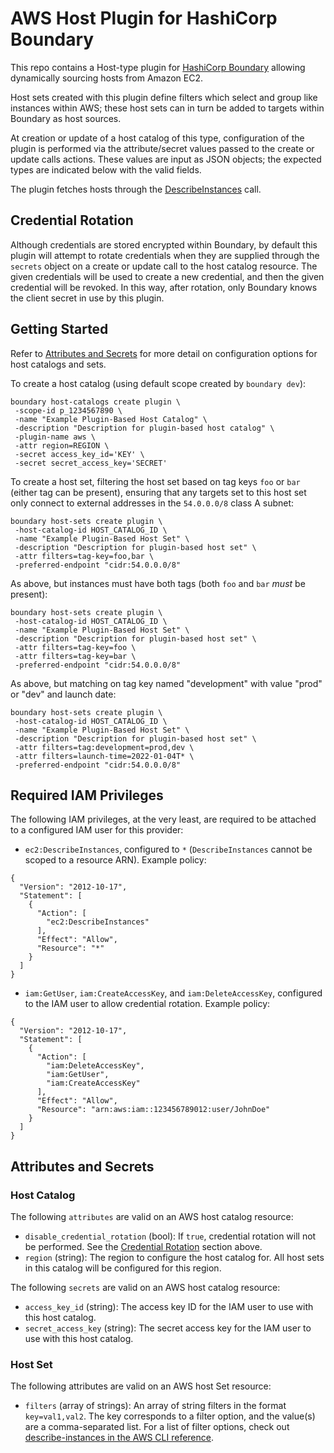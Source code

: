 # AWS Host Plugin for HashiCorp Boundary

This repo contains a Host-type plugin for [HashiCorp
Boundary](https://www.boundaryproject.io/) allowing dynamically sourcing hosts
from Amazon EC2.

Host sets created with this plugin define filters which select and group like
instances within AWS; these host sets can in turn be added to targets within
Boundary as host sources.

At creation or update of a host catalog of this type, configuration of the
plugin is performed via the attribute/secret values passed to the create or
update calls actions. These values are input as JSON objects; the expected types
are indicated below with the valid fields.

The plugin fetches hosts through the
[DescribeInstances](https://docs.aws.amazon.com/AWSEC2/latest/APIReference/API_DescribeInstances.html)
call.

## Credential Rotation

Although credentials are stored encrypted within Boundary, by default this
plugin will attempt to rotate credentials when they are supplied through the
`secrets` object on a create or update call to the host catalog resource. The
given credentials will be used to create a new credential, and then the given
credential will be revoked. In this way, after rotation, only Boundary knows the
client secret in use by this plugin.

## Getting Started

Refer to [Attributes and Secrets](#attributes-and-secrets) for more detail on
configuration options for host catalogs and sets.

To create a host catalog (using default scope created by `boundary dev`):

```
boundary host-catalogs create plugin \
 -scope-id p_1234567890 \
 -name "Example Plugin-Based Host Catalog" \
 -description "Description for plugin-based host catalog" \
 -plugin-name aws \
 -attr region=REGION \
 -secret access_key_id='KEY' \
 -secret secret_access_key='SECRET'
```

To create a host set, filtering the host set based on tag keys `foo` or `bar`
(either tag can be present), ensuring that any targets set to this host set only
connect to external addresses in the `54.0.0.0/8` class A subnet:

```
boundary host-sets create plugin \
 -host-catalog-id HOST_CATALOG_ID \
 -name "Example Plugin-Based Host Set" \
 -description "Description for plugin-based host set" \
 -attr filters=tag-key=foo,bar \
 -preferred-endpoint "cidr:54.0.0.0/8"
```

As above, but instances must have both tags (both `foo` and `bar` *must* be
present):

```
boundary host-sets create plugin \
 -host-catalog-id HOST_CATALOG_ID \
 -name "Example Plugin-Based Host Set" \
 -description "Description for plugin-based host set" \
 -attr filters=tag-key=foo \
 -attr filters=tag-key=bar \
 -preferred-endpoint "cidr:54.0.0.0/8"
```

As above, but matching on tag key named "development" with value "prod" or "dev"
and launch date:

```
boundary host-sets create plugin \
 -host-catalog-id HOST_CATALOG_ID \
 -name "Example Plugin-Based Host Set" \
 -description "Description for plugin-based host set" \
 -attr filters=tag:development=prod,dev \
 -attr filters=launch-time=2022-01-04T* \
 -preferred-endpoint "cidr:54.0.0.0/8"
```

## Required IAM Privileges

The following IAM privileges, at the very least, are required to be attached to
a configured IAM user for this provider:

* `ec2:DescribeInstances`, configured to `*` (`DescribeInstances` cannot be
  scoped to a resource ARN). Example policy:

```
{
  "Version": "2012-10-17",
  "Statement": [
    {
      "Action": [
        "ec2:DescribeInstances"
      ],
      "Effect": "Allow",
      "Resource": "*"
    }
  ]
}
```

* `iam:GetUser`, `iam:CreateAccessKey`, and `iam:DeleteAccessKey`, configured to
  the IAM user to allow credential rotation. Example policy:

```
{
  "Version": "2012-10-17",
  "Statement": [
    {
      "Action": [
        "iam:DeleteAccessKey",
        "iam:GetUser",
        "iam:CreateAccessKey"
      ],
      "Effect": "Allow",
      "Resource": "arn:aws:iam::123456789012:user/JohnDoe"
    }
  ]
}
```

## Attributes and Secrets

### Host Catalog

The following `attributes` are valid on an AWS host catalog resource:

- `disable_credential_rotation` (bool): If `true`, credential rotation will not
  be performed. See the [Credential Rotation](#credential-rotation) section
  above.
- `region` (string): The region to configure the host catalog for. All host sets
  in this catalog will be configured for this region.

The following `secrets` are valid on an AWS host catalog resource:

- `access_key_id` (string): The access key ID for the IAM user to use with this
  host catalog.
- `secret_access_key` (string): The secret access key for the IAM user to use
  with this host catalog.

### Host Set

The following attributes are valid on an AWS host Set resource:

- `filters` (array of strings): An array of string filters in the format
  `key=val1,val2`. The key corresponds to a filter option, and the value(s) are
  a comma-separated list. For a list of filter options, check out
  [describe-instances in the AWS CLI
  reference](https://docs.aws.amazon.com/cli/latest/reference/ec2/describe-instances.html).
